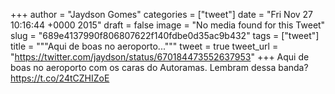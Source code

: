 
+++
author = "Jaydson Gomes"
categories = ["tweet"]
date = "Fri Nov 27 10:16:44 +0000 2015"
draft = false
image = "No media found for this Tweet"
slug = "689e4137990f806807622f140fdbe0d35ac9b432"
tags = ["tweet"]
title = """Aqui de boas no aeroporto..."""
tweet = true
tweet_url = "https://twitter.com/jaydson/status/670184473552637953"
+++
Aqui de boas no aeroporto com os caras do Autoramas. Lembram dessa banda? https://t.co/24tCZHIZoE
